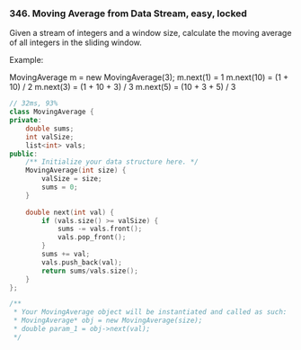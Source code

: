 ### 346. Moving Average from Data Stream, easy, locked
Given a stream of integers and a window size, calculate the moving average of all integers in the sliding window.

Example:

MovingAverage m = new MovingAverage(3);
m.next(1) = 1
m.next(10) = (1 + 10) / 2
m.next(3) = (1 + 10 + 3) / 3
m.next(5) = (10 + 3 + 5) / 3

```c++
// 32ms, 93%
class MovingAverage {
private:
    double sums;
    int valSize;
    list<int> vals;
public:
    /** Initialize your data structure here. */
    MovingAverage(int size) {
        valSize = size;
        sums = 0;
    }
    
    double next(int val) {
        if (vals.size() >= valSize) {
            sums -= vals.front();
            vals.pop_front();
        }
        sums += val;
        vals.push_back(val);
        return sums/vals.size();
    }
};

/**
 * Your MovingAverage object will be instantiated and called as such:
 * MovingAverage* obj = new MovingAverage(size);
 * double param_1 = obj->next(val);
 */
 ```
